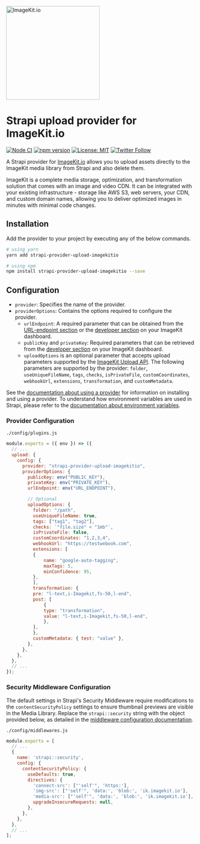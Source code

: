 [<img width="250" alt="ImageKit.io" src="https://raw.githubusercontent.com/imagekit-developer/imagekit-javascript/master/assets/imagekit-light-logo.svg"/>](https://imagekit.io)

# Strapi upload provider for ImageKit.io

[![Node CI](https://github.com/imagekit-developer/imagekit-next/workflows/Node%20CI/badge.svg)](https://github.com/imagekit-developer/strapi-provider-upload-imagekitio/)
[![npm version](https://img.shields.io/npm/v/strapi-provider-upload-imagekitio)](https://www.npmjs.com/package/strapi-provider-upload-imagekitio)
[![License: MIT](https://img.shields.io/badge/License-MIT-yellow.svg)](https://opensource.org/licenses/MIT)
[![Twitter Follow](https://img.shields.io/twitter/follow/imagekitio?label=Follow&style=social)](https://twitter.com/ImagekitIo)

A Strapi provider for [ImageKit.io](https://imagekit.io/) allows you to upload assets directly to the ImageKit media library from Strapi and also delete them.

ImageKit is a complete media storage, optimization, and transformation solution that comes with an image and video CDN. It can be integrated with your existing infrastructure - storage like AWS S3, web servers, your CDN, and custom domain names, allowing you to deliver optimized images in minutes with minimal code changes.

## Installation

Add the provider to your project by executing any of the below commands.

```bash
# using yarn
yarn add strapi-provider-upload-imagekitio

# using npm
npm install strapi-provider-upload-imagekitio --save
```

## Configuration

- `provider`: Specifies the name of the provider.
- `providerOptions`: Contains the options required to configure the provider.
    * `urlEndpoint`: A required parameter that can be obtained from the [URL-endpoint section](https://imagekit.io/dashboard/url-endpoints) or the [developer section](https://imagekit.io/dashboard/developer/api-keys) on your ImageKit dashboard.
    * `publicKey` and `privateKey`: Required parameters that can be retrieved from the [developer section](https://imagekit.io/dashboard/developer/api-keys) on your ImageKit dashboard.
    * `uploadOptions` is an optional parameter that accepts upload parameters supported by the [ImageKit Upload API](https://docs.imagekit.io/api-reference/upload-file-api/server-side-file-upload). The following parameters are supported by the provider: `folder`, `useUniqueFileName`, `tags`, `checks`, `isPrivateFile`, `customCoordinates`, `webhookUrl`, `extensions`, `transformation`, and `customMetadata`.


See the [documentation about using a provider](https://docs.strapi.io/dev-docs/providers) for information on installing and using a provider. To understand how environment variables are used in Strapi, please refer to the [documentation about environment variables](https://docs.strapi.io/developer-docs/latest/setup-deployment-guides/configurations/optional/environment.html#environment-variables).

### Provider Configuration

`./config/plugins.js`

```js
module.exports = ({ env }) => ({
  // ...
  upload: {
    config: {
      provider: "strapi-provider-upload-imagekitio",
      providerOptions: {
        publicKey: env("PUBLIC_KEY"),
        privateKey: env("PRIVATE_KEY"),
        urlEndpoint: env("URL_ENDPOINT"),

        // Optional
        uploadOptions: {
          folder: "/path",
          useUniqueFileName: true,
          tags: ["tag1", "tag2"],
          checks: `"file.size" < "1mb"`,
          isPrivateFile: false,
          customCoordinates: "1,2,3,4",
          webhookUrl: "https://testwebook.com",
          extensions: [
          {
              name: "google-auto-tagging",
              maxTags: 5,
              minConfidence: 95,
          },
          ],
          transformation: {
          pre: "l-text,i-Imagekit,fs-50,l-end",
          post: [
              {
              type: "transformation",
              value: "l-text,i-Imagekit,fs-50,l-end",
              },
          ],
          },
          customMetadata: { test: "value" },
        },
      },
    },
  },
  // ...
});
```

### Security Middleware Configuration

The default settings in Strapi's Security Middleware require modifications to the `contentSecurityPolicy` settings to ensure thumbnail previews are visible in the Media Library. Replace the `strapi::security` string with the object provided below, as detailed in the [middleware configuration documentation](https://docs.strapi.io/developer-docs/latest/setup-deployment-guides/configurations/required/middlewares.html#loading-order).

`./config/middlewares.js`

```js
module.exports = [
  // ...
  {
    name: 'strapi::security',
    config: {
      contentSecurityPolicy: {
        useDefaults: true,
        directives: {
          'connect-src': ["'self'", 'https:'],
          'img-src': ["'self'", 'data:', 'blob:', 'ik.imagekit.io'],
          'media-src': ["'self'", 'data:', 'blob:', 'ik.imagekit.io'],
          upgradeInsecureRequests: null,
        },
      },
    },
  },
  // ...
];
```